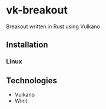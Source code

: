 # vk-breakout
Breakout written in Rust using Vulkano

## Installation

### Linux

## Technologies
- Vulkano
- Winit
